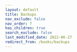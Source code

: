 ```yaml
---
layout: default
title: Backups
nav_exclude: false
nav_order: 7
has_children: true
search_exclude: false
last_modified_date: 2022-06-27
redirect_from: /books/backups
---
```

